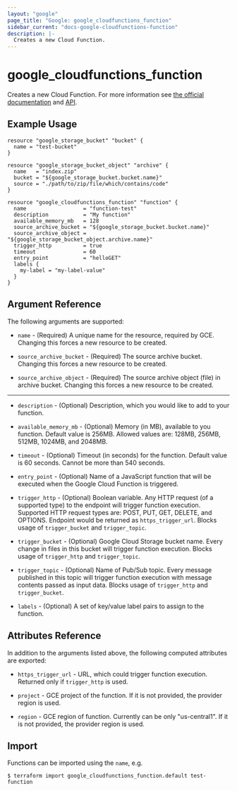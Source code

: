 ```yaml
---
layout: "google"
page_title: "Google: google_cloudfunctions_function"
sidebar_current: "docs-google-cloudfunctions-function"
description: |-
  Creates a new Cloud Function.
---
```


# google\_cloudfunctions\_function

Creates a new Cloud Function. For more information see
[the official documentation](https://cloud.google.com/functions/docs/)
and
[API](https://cloud.google.com/functions/docs/apis).

## Example Usage

```hcl
resource "google_storage_bucket" "bucket" {
  name = "test-bucket"
}

resource "google_storage_bucket_object" "archive" {
  name   = "index.zip"
  bucket = "${google_storage_bucket.bucket.name}"
  source = "./path/to/zip/file/which/contains/code"
}

resource "google_cloudfunctions_function" "function" {
  name                  = "function-test"
  description           = "My function"
  available_memory_mb   = 128
  source_archive_bucket = "${google_storage_bucket.bucket.name}"
  source_archive_object = "${google_storage_bucket_object.archive.name}"
  trigger_http          = true
  timeout               = 60
  entry_point           = "helloGET"
  labels {
	my-label = "my-label-value"
  }
}
```

## Argument Reference

The following arguments are supported:

* `name` - (Required) A unique name for the resource, required by GCE.
    Changing this forces a new resource to be created.

* `source_archive_bucket` - (Required) The source archive bucket. Changing this forces a new resource to be created.

* `source_archive_object` - (Required) The source archive object (file) in archive bucket. Changing this forces a new resource to be created.

- - -

* `description` - (Optional) Description, which you would like to add to your function.

* `available_memory_mb` - (Optional) Memory (in MB), available to you function. Default value is 256MB. Allowed values are: 128MB, 256MB, 512MB, 1024MB, and 2048MB.

* `timeout` - (Optional) Timeout (in seconds) for the function. Default value is 60 seconds. Cannot be more than 540 seconds.

* `entry_point` - (Optional) Name of a JavaScript function that will be executed when the Google Cloud Function is triggered.

* `trigger_http` - (Optional) Boolean variable. Any HTTP request (of a supported type) to the endpoint will trigger function execution. Supported HTTP request types are: POST, PUT, GET, DELETE, and OPTIONS. Endpoint would be returned as `https_trigger_url`. Blocks usage of `trigger_bucket` and `trigger_topic`.

* `trigger_bucket` - (Optional) Google Cloud Storage bucket name. Every change in files in this bucket will trigger function execution. Blocks usage of `trigger_http` and `trigger_topic`.

* `trigger_topic` - (Optional) Name of Pub/Sub topic. Every message published in this topic will trigger function execution with message contents passed as input data. Blocks usage of `trigger_http` and `trigger_bucket`.

* `labels` - (Optional) A set of key/value label pairs to assign to the function.

## Attributes Reference

In addition to the arguments listed above, the following computed attributes are
exported:

* `https_trigger_url` - URL, which could trigger function execution. Returned only if `trigger_http` is used.

* `project` - GCE project of the function. If it is not provided, the provider region is used.

* `region` - GCE region of function. Currently can be only "us-central1". If it is not provided, the provider region is used.

## Import

Functions can be imported using the `name`, e.g.

```
$ terraform import google_cloudfunctions_function.default test-function
```
